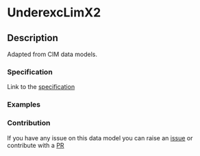 # UnderexcLimX2

## Description 

Adapted from CIM data models. 
### Specification

Link to the [specification](https://smart-data-models.github.io/dataModel.EnergyCIM/UnderexcLimX2/doc/spec.md)
### Examples
### Contribution

 If you have any issue on this data model you can raise an [issue](https://github.com/smart-data-models/dataModel.EnergyCIM/issues)  or contribute with a [PR](https://github.com/smart-data-models/dataModel.EnergyCIM/pulls)